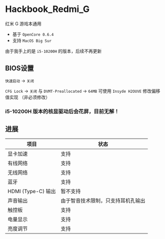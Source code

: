 # Hackbook_Redmi_G

红米 G 游戏本通用

- 基于 `OpenCore 0.6.4`
- 支持 `MacOS Big Sur`

由于我手上的是 `i5-10200H` 的版本，后续不再更新

## BIOS设置

`快速启动` -> `关闭`

`CFG Lock` -> `关闭` 与 `DVMT-Preallocated` -> `64MB` 可使用 `Insyde H2OUVE` 修改偏移值实现 （非必须修改）

### i5-10200H 版本的核显驱动后会花屏，目前无解！

## 进展

| 项目 | 状态 |
| ---- | ---- |
| 显卡加速 | 支持 |
| 有线网络 | 支持 |
| 无线网络 | 支持 |
| 蓝牙 | 支持 |
| HDMI (Type-C) 输出 | 暂不支持 |
| 声音输出 | 由于智音技术限制，只支持耳机孔输出 |
| 触控板 | 支持 |
| 电量显示 | 支持 |
| 亮度调节 | 支持 |

